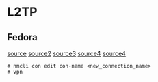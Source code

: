 L2TP
====

Fedora
------

[source](http://wiki.russianfedora.pro/index.php?title=%D0%9D%D0%B0%D1%81%D1%82%D1%80%D0%BE%D0%B9%D0%BA%D0%B0_VPN_L2TP)
[source2](http://mxlinux.blogspot.ru/2013/01/l2tpipsec-console-client.html)
[source3](https://fedoraproject.org/wiki/Networking/CLI)
[source4](https://askubuntu.com/questions/444866/how-to-save-vpn-passwords-with-networkmanger-for-nmcli)
[source4](https://ubuntuforums.org/showthread.php?t=2277322)

```
# nmcli con edit con-name <new_connection_name>
# vpn

```